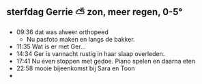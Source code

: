 ## sterfdag Gerrie ⛅ zon,  meer  regen, 0-5°
- 09:36 dat was alweer orthopeed
	- Nu pasfoto maken en langs de bakker.
- 11:35 Wat is er met Ger...
- 14:34 Ger is vannacht rustig in haar slaap overleden.
- 17:41 Nu even stoppen  met gedoe.  Piano spelen en daarna eten
- 22:58 mooie bijeenkomst bij Sara en Toon
-